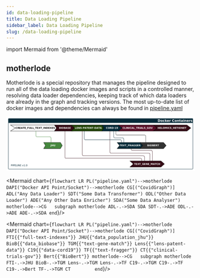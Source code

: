 ```yaml
---
id: data-loading-pipeline
title: Data Loading Pipeline
sidebar_label: Data Loading Pipeline
slug: /data-loading-pipeline
---
```

import Mermaid from '@theme/Mermaid'

## motherlode
Motherlode is a special repository that manages the pipeline designed to run all of the data loading docker images and scripts in a controlled manner, resolving data loader dependencies, keeping track of which data loaders are already in the graph and tracking versions. The most up-to-date list of docker images and dependencies can always be found in [pipeline.yaml](https://github.com/covidgraph/motherlode/blob/master/pipeline.yaml)

![Data Loading Pipeline](../images/diagrams/data-loading-pipeline.png)


<Mermaid chart={`
  flowchart LR
    PL("pipeline.yaml")-->motherlode
    DAPI("Docker API Point/Socket")-->motherlode
    CG[("CovidGraph")]
    ADL("Any Data Loader")
    SDT("Some Data Transformer")
    ODL("Other Data Loader")
    ADE("Any Other Data Enricher")
    SDA("Some Data Analyser")     
    motherlode-->CG  
      subgraph motherlode
        ADL-.->SDA
        SDA
        SDT-.->ADE
        ODL-.->ADE
        ADE-.->SDA
      end
    `}/>


<Mermaid chart={`
  flowchart LR
    PL("pipeline.yaml")-->motherlode
    DAPI("Docker API Point/Socket")-->motherlode
    CG[("CovidGraph")]
    FTI{{"full-text-indexes"}}
    JHU{{"data_population_jhu"}}
    BioB{{"data_biobase"}}
    TGM{{"text-gene-match"}}
    Lens{{"lens-patent-data"}}
    C19{{"data-cord19"}}
    TF{{"text-fragger"}}
    CT{{"clinical-trials-gov"}}
    Bert{{"BioBert"}}
    motherlode-->CG  
      subgraph motherlode
        FTI-.->JHU
        BioB-.->TGM
        Lens-.->TGM
        Lens-.->TF
        C19-.->TGM
        C19-.->TF
        C19-.->Bert
        TF-.->TGM
        CT        
      end
    `}/>
